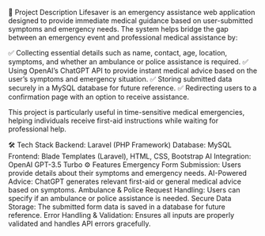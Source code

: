 📌 Project Description
Lifesaver is an emergency assistance web application designed to provide immediate medical guidance based on user-submitted symptoms and emergency needs. The system helps bridge the gap between an emergency event and professional medical assistance by:

✅ Collecting essential details such as name, contact, age, location, symptoms, and whether an ambulance or police assistance is required.
✅ Using OpenAI’s ChatGPT API to provide instant medical advice based on the user’s symptoms and emergency situation.
✅ Storing submitted data securely in a MySQL database for future reference.
✅ Redirecting users to a confirmation page with an option to receive assistance.

This project is particularly useful in time-sensitive medical emergencies, helping individuals receive first-aid instructions while waiting for professional help.

🛠️ Tech Stack
Backend: Laravel (PHP Framework)
Database: MySQL
Frontend: Blade Templates (Laravel), HTML, CSS, Bootstrap
AI Integration: OpenAI GPT-3.5 Turbo
⚙️ Features
Emergency Form Submission: Users provide details about their symptoms and emergency needs.
AI-Powered Advice: ChatGPT generates relevant first-aid or general medical advice based on symptoms.
Ambulance & Police Request Handling: Users can specify if an ambulance or police assistance is needed.
Secure Data Storage: The submitted form data is saved in a database for future reference.
Error Handling & Validation: Ensures all inputs are properly validated and handles API errors gracefully.